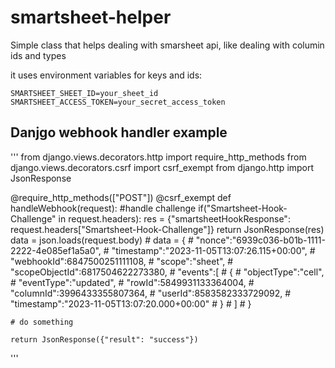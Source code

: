 # smartsheet-helper
Simple class that helps dealing with smarsheet api, like dealing with columin ids and types

it uses environment variables for keys and ids:

```
SMARTSHEET_SHEET_ID=your_sheet_id
SMARTSHEET_ACCESS_TOKEN=your_secret_access_token
```

## Danjgo webhook handler example

'''
from django.views.decorators.http import require_http_methods
from django.views.decorators.csrf import csrf_exempt
from django.http import JsonResponse

@require_http_methods(["POST"])
@csrf_exempt
def handleWebhook(request):
    #handle challenge
    if("Smartsheet-Hook-Challenge" in request.headers):
        res = {"smartsheetHookResponse": request.headers["Smartsheet-Hook-Challenge"]}
        return JsonResponse(res)
    data = json.loads(request.body)
    # data = {
    #     "nonce":"6939c036-b01b-1111-2222-4e085ef1a5a0",
    #     "timestamp":"2023-11-05T13:07:26.115+00:00",
    #     "webhookId":6847500251111108,
    #     "scope":"sheet",
    #     "scopeObjectId":6817504622273380,
    #     "events":[
    #         {
    #             "objectType":"cell",
    #             "eventType":"updated",
    #             "rowId":5849931133364004,
    #             "columnId":3996433355807364,
    #             "userId":8583582333729092,
    #             "timestamp":"2023-11-05T13:07:20.000+00:00"
    #         }
    #     ]
    # }

    # do something

    return JsonResponse({"result": "success"})

'''